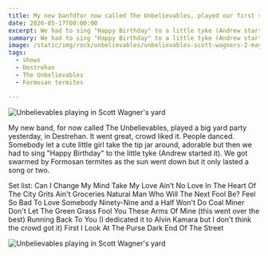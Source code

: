 ```yaml
---
title: My new banfdfor now called The Unbelievables, played our first show at a house party in Destrehan, Louisiana.
date: 2026-05-17T00:00:00
excerpt: We had to sing "Happy Birthday" to a little tyke (Andrew started it).
summary: We had to sing "Happy Birthday" to a little tyke (Andrew started it).
image: /static/img/rock/unbelievables/unbelievables-scott-wagners-2-may-17-2025.jpeg
tags:
  - shows
  - Destrehan
  - The Unbelievables
  - Formosan termites

---
```

![Unbelievables playing in Scott Wagner's yard](/static/img/rock/unbelievables/unbelievables-scott-wagners-2-may-17-2025.jpeg)

My new band, for now called The Unbelievables, played a big yard party yesterday, in Destrehan. It went great, crowd liked it. People danced. Somebody let a cute little girl take the tip jar around, adorable but then we had to sing "Happy Birthday" to the little tyke (Andrew started it). We got swarmed by Formosan termites as the sun went down but it only lasted a song or two.

Set list:
Can I Change My Mind
Take My Love
Ain’t No Love In The Heart Of The City
Grits Ain't Groceries
Natural Man
Who Will The Next Fool Be?
Feel So Bad
To Love Somebody
Ninety-Nine and a Half Won't Do
Coal Miner
Don't Let The Green Grass Fool You
These Arms Of Mine (this went over the best)
Running Back To You (I dedicated it to Alvin Kamara but I don't think the crowd got it)
First I Look At The Purse
Dark End Of The Street

![Unbelievables playing in Scott Wagner's yard](/static/img/rock/unbelievables/unbelievables-scott-wagners-1-may-17-2025.jpeg)
